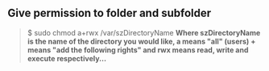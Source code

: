 ## Give permission to folder and subfolder
>$ sudo chmod a+rwx /var/szDirectoryName
__Where szDirectoryName is the name of the directory you would like, a means "all" (users) + means "add the following rights" and rwx means read, write and execute respectively...__